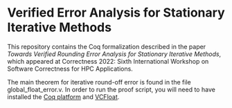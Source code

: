 # Verified Error Analysis for Stationary Iterative Methods

This repository contains the Coq formalization described in the paper *Towards Verified Rounding Error Analysis for
Stationary Iterative Methods*, which appeared at Correctness 2022: Sixth International Workshop on Software Correctness for HPC Applications.

The main theorem for iterative round-off error is found in the file global_float_error.v. In order to run the proof script, you will need to have installed the [Coq platform](https://github.com/coq/platform) and [VCFloat](https://github.com/VeriNum/vcfloat).
